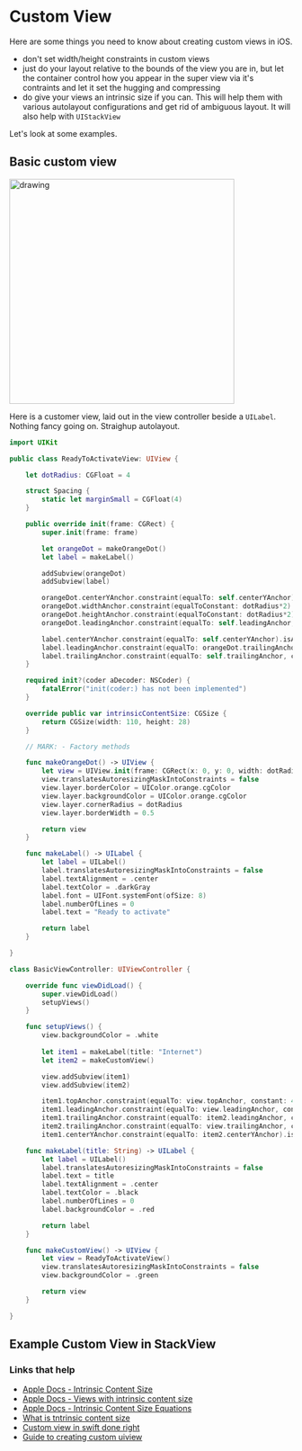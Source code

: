 # Custom View

Here are some things you need to know about creating custom views in iOS.

* don't set width/height constraints in custom views
* just do your layout relative to the bounds of the view you are in, but let the container control how you appear in the super view via it's contraints and let it set the hugging and compressing
* do give your views an intrinsic size if you can. This will help them with various autolayout configurations and get rid of ambiguous layout. It will also help with `UIStackView`

Let's look at some examples.

## Basic custom view

<img src="https://github.com/jrasmusson/ios-starter-kit/blob/master/autolayout/images/customview/basic2.png" alt="drawing" width="400"/>

Here is a customer view, laid out in the view controller beside a `UILabel`. Nothing fancy going on. Straighup autolayout.

```swift
import UIKit

public class ReadyToActivateView: UIView {

    let dotRadius: CGFloat = 4

    struct Spacing {
        static let marginSmall = CGFloat(4)
    }

    public override init(frame: CGRect) {
        super.init(frame: frame)

        let orangeDot = makeOrangeDot()
        let label = makeLabel()

        addSubview(orangeDot)
        addSubview(label)

        orangeDot.centerYAnchor.constraint(equalTo: self.centerYAnchor).isActive = true
        orangeDot.widthAnchor.constraint(equalToConstant: dotRadius*2).isActive = true
        orangeDot.heightAnchor.constraint(equalToConstant: dotRadius*2).isActive = true
        orangeDot.leadingAnchor.constraint(equalTo: self.leadingAnchor, constant: Spacing.marginSmall).isActive = true

        label.centerYAnchor.constraint(equalTo: self.centerYAnchor).isActive = true
        label.leadingAnchor.constraint(equalTo: orangeDot.trailingAnchor, constant: Spacing.marginSmall*2).isActive = true
        label.trailingAnchor.constraint(equalTo: self.trailingAnchor, constant: -Spacing.marginSmall).isActive = true
    }

    required init?(coder aDecoder: NSCoder) {
        fatalError("init(coder:) has not been implemented")
    }

    override public var intrinsicContentSize: CGSize {
        return CGSize(width: 110, height: 28)
    }

    // MARK: - Factory methods

    func makeOrangeDot() -> UIView {
        let view = UIView.init(frame: CGRect(x: 0, y: 0, width: dotRadius*2, height: dotRadius*2))
        view.translatesAutoresizingMaskIntoConstraints = false
        view.layer.borderColor = UIColor.orange.cgColor
        view.layer.backgroundColor = UIColor.orange.cgColor
        view.layer.cornerRadius = dotRadius
        view.layer.borderWidth = 0.5

        return view
    }

    func makeLabel() -> UILabel {
        let label = UILabel()
        label.translatesAutoresizingMaskIntoConstraints = false
        label.textAlignment = .center
        label.textColor = .darkGray
        label.font = UIFont.systemFont(ofSize: 8)
        label.numberOfLines = 0
        label.text = "Ready to activate"

        return label
    }

}
```

```swift
class BasicViewController: UIViewController {

    override func viewDidLoad() {
        super.viewDidLoad()
        setupViews()
    }

    func setupViews() {
        view.backgroundColor = .white
        
        let item1 = makeLabel(title: "Internet")
        let item2 = makeCustomView()

        view.addSubview(item1)
        view.addSubview(item2)

        item1.topAnchor.constraint(equalTo: view.topAnchor, constant: 48).isActive = true
        item1.leadingAnchor.constraint(equalTo: view.leadingAnchor, constant: 8).isActive = true
        item1.trailingAnchor.constraint(equalTo: item2.leadingAnchor, constant: -8).isActive = true
        item2.trailingAnchor.constraint(equalTo: view.trailingAnchor, constant: -8).isActive = true
        item1.centerYAnchor.constraint(equalTo: item2.centerYAnchor).isActive = true    }

    func makeLabel(title: String) -> UILabel {
        let label = UILabel()
        label.translatesAutoresizingMaskIntoConstraints = false
        label.text = title
        label.textAlignment = .center
        label.textColor = .black
        label.numberOfLines = 0
        label.backgroundColor = .red

        return label
    }

    func makeCustomView() -> UIView {
        let view = ReadyToActivateView()
        view.translatesAutoresizingMaskIntoConstraints = false
        view.backgroundColor = .green

        return view
    }

}
```

## Example Custom View in StackView


### Links that help

* [Apple Docs - Intrinsic Content Size](https://developer.apple.com/documentation/uikit/uiview/1622600-intrinsiccontentsize)
* [Apple Docs - Views with intrinsic content size](https://developer.apple.com/library/archive/documentation/UserExperience/Conceptual/AutolayoutPG/ViewswithIntrinsicContentSize.html)
* [Apple Docs - Intrinsic Content Size Equations](https://developer.apple.com/library/archive/documentation/UserExperience/Conceptual/AutolayoutPG/AnatomyofaConstraint.html#//apple_ref/doc/uid/TP40010853-CH9-SW21)
* [What is tntrinsic content size](https://medium.com/@vialyx/import-uikit-what-is-intrinsic-content-size-20ae302f21f3)
* [Custom view in swift done right](https://blog.usejournal.com/custom-uiview-in-swift-done-right-ddfe2c3080a)
* [Guide to creating custom uiview](https://samwize.com/2017/11/01/guide-to-creating-custom-uiview/)
